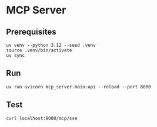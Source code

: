 # MCP Server

## Prerequisites

```
uv venv --python 3.12 --seed .venv
source .venv/bin/activate
uv sync
```
## Run
```
uv run uvicorn mcp_server.main:api --reload --port 8080
```

## Test
```
curl localhost:8080/mcp/sse
```
